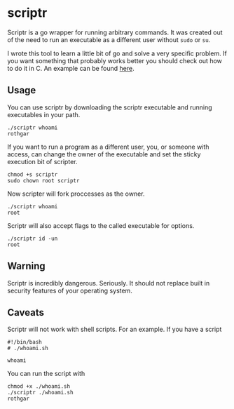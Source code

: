 scriptr
======

Scriptr is a go wrapper for running arbitrary commands. It was created out of the need to run an executable as a different user without `sudo` or `su`.

I wrote this tool to learn a little bit of go and solve a very specific problem. If you want something that probably works better you should check out how to do it in C. An example can be found [here](http://www.tuxation.com/setuid-on-shell-scripts.html).

Usage
-----

You can use scriptr by downloading the scriptr executable and running executables in your path.

```
./scriptr whoami
rothgar
```

If you want to run a program as a different user, you, or someone with access, can change the owner of the executable and set the sticky execution bit of scripter.

```
chmod +s scriptr
sudo chown root scriptr
```

Now scripter will fork proccesses as the owner.

```
./scriptr whoami
root
```

Scriptr will also accept flags to the called executable for options.

```
./scriptr id -un
root
```

Warning
-----

Scriptr is incredibly dangerous. Seriously. It should not replace built in security features of your operating system.

Caveats
-----

Scriptr will not work with shell scripts. For an example. If you have a script

```
#!/bin/bash
# ./whoami.sh

whoami
```

You can run the script with

```
chmod +x ./whoami.sh
./scriptr ./whoami.sh
rothgar
```
